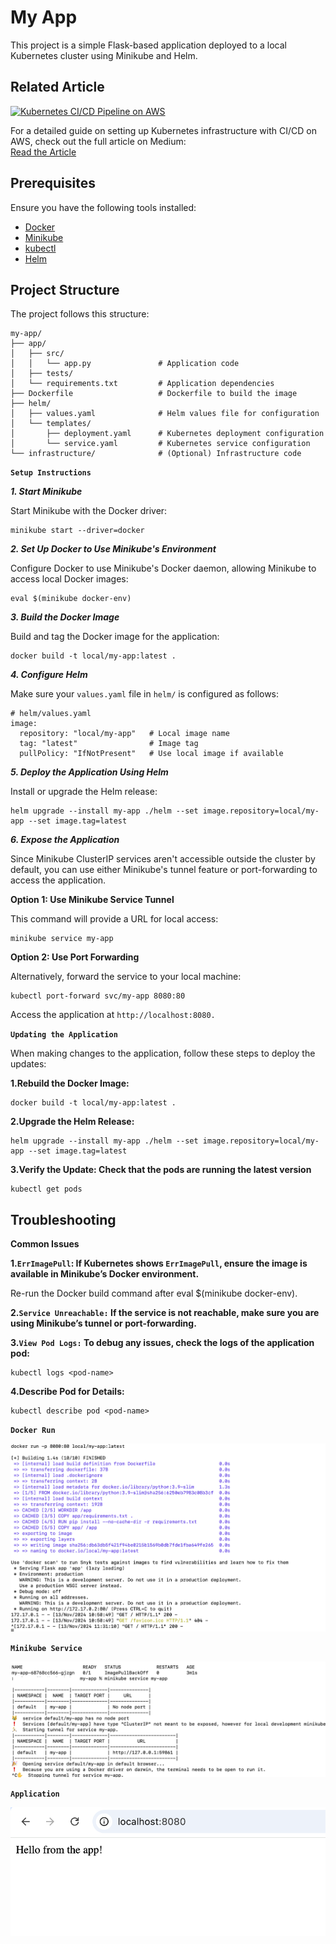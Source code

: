 # My App

This project is a simple Flask-based application deployed to a local Kubernetes cluster using Minikube and Helm.

## Related Article

[![Kubernetes CI/CD Pipeline on AWS](https://miro.medium.com/v2/resize:fit:1400/format:webp/1*dbWgFi9E2hdFiHJzdW65Fg.png)](https://medium.com/@ramchandra-vadranam/building-a-complete-ci-cd-pipeline-for-eks-with-aws-ecr-codepipeline-codebuild-and-helm-98ca37bc6b50)

For a detailed guide on setting up Kubernetes infrastructure with CI/CD on AWS, check out the full article on Medium:  
[Read the Article](https://medium.com/@ramchandra-vadranam/building-a-complete-ci-cd-pipeline-for-eks-with-aws-ecr-codepipeline-codebuild-and-helm-98ca37bc6b50)

## Prerequisites

Ensure you have the following tools installed:

- [Docker](https://docs.docker.com/get-docker/)
- [Minikube](https://minikube.sigs.k8s.io/docs/start/)
- [kubectl](https://kubernetes.io/docs/tasks/tools/)
- [Helm](https://helm.sh/docs/intro/install/)

## Project Structure

The project follows this structure:

```plaintext
my-app/
├── app/
│   ├── src/
│   │   └── app.py               # Application code
│   ├── tests/
│   └── requirements.txt         # Application dependencies
├── Dockerfile                   # Dockerfile to build the image
├── helm/
│   ├── values.yaml              # Helm values file for configuration
│   └── templates/
│       ├── deployment.yaml      # Kubernetes deployment configuration
│       └── service.yaml         # Kubernetes service configuration
└── infrastructure/              # (Optional) Infrastructure code
```

**`Setup Instructions`**

**_1. Start Minikube_**

Start Minikube with the Docker driver:

```
minikube start --driver=docker
```

**_2. Set Up Docker to Use Minikube's Environment_**

Configure Docker to use Minikube's Docker daemon, allowing Minikube to access local Docker images:

```
eval $(minikube docker-env)
```

**_3. Build the Docker Image_**

Build and tag the Docker image for the application:

```
docker build -t local/my-app:latest .
```

**_4. Configure Helm_**

Make sure your `values.yaml` file in `helm/` is configured as follows:

```
# helm/values.yaml
image:
  repository: "local/my-app"   # Local image name
  tag: "latest"                # Image tag
  pullPolicy: "IfNotPresent"   # Use local image if available
```

**_5. Deploy the Application Using Helm_**

Install or upgrade the Helm release:

```
helm upgrade --install my-app ./helm --set image.repository=local/my-app --set image.tag=latest
```

**_6. Expose the Application_**

Since Minikube ClusterIP services aren't accessible outside the cluster by default, you can use either Minikube's tunnel feature or port-forwarding to access the application.

**Option 1: Use Minikube Service Tunnel**

This command will provide a URL for local access:

```
minikube service my-app
```

**Option 2: Use Port Forwarding**

Alternatively, forward the service to your local machine:

```
kubectl port-forward svc/my-app 8080:80
```

Access the application at `http://localhost:8080.`

**`Updating the Application`**

When making changes to the application, follow these steps to deploy the updates:

**1.Rebuild the Docker Image:**

```
docker build -t local/my-app:latest .
```

**2.Upgrade the Helm Release:**

```
helm upgrade --install my-app ./helm --set image.repository=local/my-app --set image.tag=latest
```

**3.Verify the Update: Check that the pods are running the latest version**

```
kubectl get pods
```

## Troubleshooting

**Common Issues**

**1.`ErrImagePull`: If Kubernetes shows `ErrImagePull`, ensure the image is available in Minikube’s Docker environment.**

Re-run the Docker build command after eval $(minikube docker-env).

**2.`Service Unreachable:` If the service is not reachable, make sure you are using Minikube’s tunnel or port-forwarding.**

**3.`View Pod Logs:` To debug any issues, check the logs of the application pod:**

```
kubectl logs <pod-name>
```

**4.Describe Pod for Details:**

```
kubectl describe pod <pod-name>
```

**`Docker Run`**

![Alt text](./images/docker.png)

**`Minikube Service`**

![Alt text](./images/minikube.png)

**`Application`**

![Alt text](./images/app.png)

